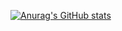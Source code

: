 [![Anurag's GitHub stats](https://github-readme-stats.vercel.app/api?username=einbexiii)](https://github.com/anuraghazra/github-readme-stats&theme=radical)
